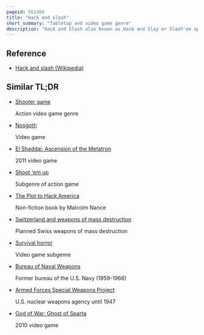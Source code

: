 ```yaml
---
pageid: 561460
title: "Hack and slash"
short_summary: "Tabletop and video game genre"
description: "Hack and Slash also known as Hack and Slay or Slash'em up Refers to a Type of Gameplay which emphasizes Combat with melee-based Weapons. They may also feature projectile-based Weapons as well as secondary Weapons. It is a Sub-Genre of Beat'em up Games, which focuses on Melee Combat, usually with Swords. Third-Person Hack and Slash Games are also sometimes known as Character Action Games and Spectacle Fighters."
---
```


## Reference

- [Hack and slash (Wikipedia)](https://en.wikipedia.org/?curid=561460)

## Similar TL;DR

- [Shooter game](/tldr/en/shooter-game)

  Action video game genre

- [Nosgoth](/tldr/en/nosgoth)

  Video game

- [El Shaddai: Ascension of the Metatron](/tldr/en/el-shaddai-ascension-of-the-metatron)

  2011 video game

- [Shoot 'em up](/tldr/en/shoot-em-up)

  Subgenre of action game

- [The Plot to Hack America](/tldr/en/the-plot-to-hack-america)

  Non-fiction book by Malcolm Nance

- [Switzerland and weapons of mass destruction](/tldr/en/switzerland-and-weapons-of-mass-destruction)

  Planned Swiss weapons of mass destruction

- [Survival horror](/tldr/en/survival-horror)

  Video game subgenre

- [Bureau of Naval Weapons](/tldr/en/bureau-of-naval-weapons)

  Former bureau of the U.S. Navy (1959-1966)

- [Armed Forces Special Weapons Project](/tldr/en/armed-forces-special-weapons-project)

  U.S. nuclear weapons agency until 1947

- [God of War: Ghost of Sparta](/tldr/en/god-of-war-ghost-of-sparta)

  2010 video game
